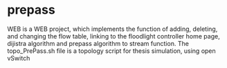 # prepass
WEB is a WEB project, which implements the function of adding, deleting, and changing the flow table, linking to the floodlight controller home page, dijistra algorithm and prepass algorithm to stream function.
The topo_PrePass.sh file is a topology script for thesis simulation, using open vSwitch
